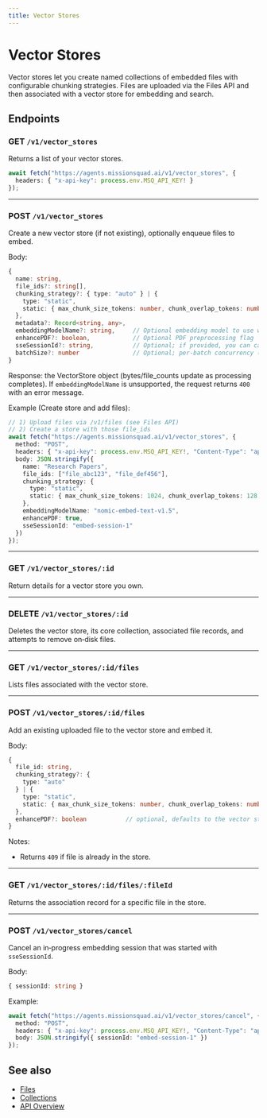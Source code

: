 ```yaml
---
title: Vector Stores
---
```


# Vector Stores

Vector stores let you create named collections of embedded files with configurable chunking strategies. Files are uploaded via the Files API and then associated with a vector store for embedding and search.

## Endpoints

### GET `/v1/vector_stores`

Returns a list of your vector stores.

```ts
await fetch("https://agents.missionsquad.ai/v1/vector_stores", {
  headers: { "x-api-key": process.env.MSQ_API_KEY! }
});
```

---

### POST `/v1/vector_stores`

Create a new vector store (if not existing), optionally enqueue files to embed.

Body:

```ts
{
  name: string,
  file_ids?: string[],
  chunking_strategy?: { type: "auto" } | {
    type: "static",
    static: { max_chunk_size_tokens: number, chunk_overlap_tokens: number }
  },
  metadata?: Record<string, any>,
  embeddingModelName?: string,     // Optional embedding model to use when embedding files into this store
  enhancePDF?: boolean,            // Optional PDF preprocessing flag
  sseSessionId?: string,           // Optional; if provided, you can cancel via /v1/vector_stores/cancel
  batchSize?: number               // Optional; per-batch concurrency (server may have global limits)
}
```

Response: the VectorStore object (bytes/file_counts update as processing completes). If `embeddingModelName` is unsupported, the request returns `400` with an error message.

Example (Create store and add files):

```ts
// 1) Upload files via /v1/files (see Files API)
// 2) Create a store with those file_ids
await fetch("https://agents.missionsquad.ai/v1/vector_stores", {
  method: "POST",
  headers: { "x-api-key": process.env.MSQ_API_KEY!, "Content-Type": "application/json" },
  body: JSON.stringify({
    name: "Research Papers",
    file_ids: ["file_abc123", "file_def456"],
    chunking_strategy: {
      type: "static",
      static: { max_chunk_size_tokens: 1024, chunk_overlap_tokens: 128 }
    },
    embeddingModelName: "nomic-embed-text-v1.5",
    enhancePDF: true,
    sseSessionId: "embed-session-1"
  })
});
```

---

### GET `/v1/vector_stores/:id`

Return details for a vector store you own.

---

### DELETE `/v1/vector_stores/:id`

Deletes the vector store, its core collection, associated file records, and attempts to remove on‑disk files.

---

### GET `/v1/vector_stores/:id/files`

Lists files associated with the vector store.

---

### POST `/v1/vector_stores/:id/files`

Add an existing uploaded file to the vector store and embed it.

Body:

```ts
{
  file_id: string,
  chunking_strategy?: {
    type: "auto"
  } | {
    type: "static",
    static: { max_chunk_size_tokens: number, chunk_overlap_tokens: number }
  },
  enhancePDF?: boolean           // optional, defaults to the vector store setting if omitted
}
```

Notes:
- Returns `409` if file is already in the store.

---

### GET `/v1/vector_stores/:id/files/:fileId`

Returns the association record for a specific file in the store.

---

### POST `/v1/vector_stores/cancel`

Cancel an in‑progress embedding session that was started with `sseSessionId`.

Body:

```ts
{ sessionId: string }
```

Example:

```ts
await fetch("https://agents.missionsquad.ai/v1/vector_stores/cancel", {
  method: "POST",
  headers: { "x-api-key": process.env.MSQ_API_KEY!, "Content-Type": "application/json" },
  body: JSON.stringify({ sessionId: "embed-session-1" })
});
```

## See also

- [Files](/api/reference/files)
- [Collections](/api/reference/collections)
- [API Overview](/api/)
